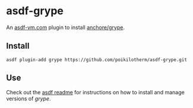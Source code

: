 # asdf-grype

An [asdf-vm.com](https://asdf-vm.com) plugin to install [anchore/grype](https://github.com/anchore/grype).

## Install

```
asdf plugin-add grype https://github.com/poikilotherm/asdf-grype.git
```

## Use

Check out the [asdf readme](https://asdf-vm.com/#/core-manage-versions) for
instructions on how to install and manage versions of *grype*.
